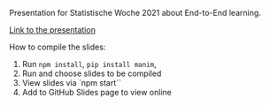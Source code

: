 Presentation for Statistische Woche 2021 about End-to-End learning.

[Link to the presentation](https://clarahoffmann.github.io/ete-presentation/)

How to compile the slides:

1. Run `npm install`, `pip install manim`,
2. Run and choose slides to be compiled
3. View slides via `npm start``
4. Add to GitHub Slides page to view online